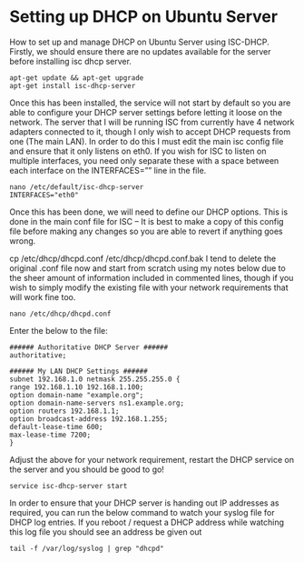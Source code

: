 # Setting up DHCP on Ubuntu Server

How to set up and manage DHCP on Ubuntu Server using ISC-DHCP.
Firstly, we should ensure there are no updates available for the server before installing isc dhcp server.

```
apt-get update && apt-get upgrade
apt-get install isc-dhcp-server
```

Once this has been installed, the service will not start by default so you are able to configure your DHCP server settings before letting it loose on the network. The server that I will be running ISC from currently have 4 network adapters connected to it, though I only wish to accept DHCP requests from one (The main LAN). In order to do this I must edit the main isc config file and ensure that it only listens on eth0. If you wish for ISC to listen on multiple interfaces, you need only separate these with a space between each interface on the INTERFACES=”” line in the file.

```
nano /etc/default/isc-dhcp-server
INTERFACES="eth0"
```

Once this has been done, we will need to define our DHCP options. This is done in the main conf file for ISC – It is best to make a copy of this config file before making any changes so you are able to revert if anything goes wrong.

cp /etc/dhcp/dhcpd.conf /etc/dhcp/dhcpd.conf.bak
I tend to delete the original .conf file now and start from scratch using my notes below due to the sheer amount of information included in commented lines, though if you wish to simply modify the existing file with your network requirements that will work fine too.

```
nano /etc/dhcp/dhcpd.conf
```

Enter the below to the file:

```
###### Authoritative DHCP Server ######
authoritative;

###### My LAN DHCP Settings ######
subnet 192.168.1.0 netmask 255.255.255.0 {
range 192.168.1.10 192.168.1.100;
option domain-name "example.org";
option domain-name-servers ns1.example.org;
option routers 192.168.1.1;
option broadcast-address 192.168.1.255;
default-lease-time 600;
max-lease-time 7200;
}
```

Adjust the above for your network requirement, restart the DHCP service on the server and you should be good to go!

```
service isc-dhcp-server start
```

In order to ensure that your DHCP server is handing out IP addresses as required, you can run the below command to watch your syslog file for DHCP log entries. If you reboot / request a DHCP address while watching this log file you should see an address be given out

```
tail -f /var/log/syslog | grep "dhcpd"
```
